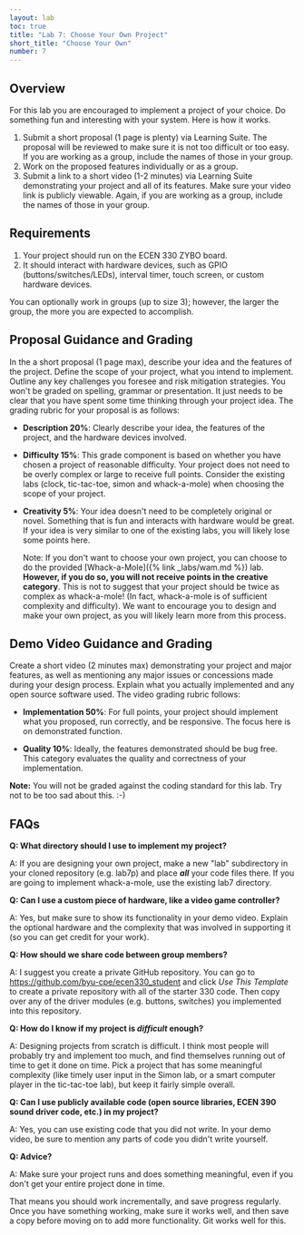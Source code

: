 ```yaml
---
layout: lab
toc: true
title: "Lab 7: Choose Your Own Project"
short_title: "Choose Your Own"
number: 7
---
```


## Overview

For this lab you are encouraged to implement a project of your choice. Do something fun and interesting with your system. Here is how it works.

1. Submit a short proposal (1 page is plenty) via Learning Suite. The proposal will be reviewed to make sure it is not too difficult or too easy. If you are working as a group, include the names of those in your group.
1. Work on the proposed features individually or as a group.
1. Submit a link to a short video (1-2 minutes) via Learning Suite demonstrating your project and all of its features. Make sure your video link is publicly viewable. Again, if you are working as a group, include the names of those in your group.

## Requirements

1. Your project should run on the ECEN 330 ZYBO board.
1. It should interact with hardware devices, such as GPIO (buttons/switches/LEDs), interval timer, touch screen, or custom hardware devices.

You can optionally work in groups (up to size 3); however, the larger the group, the more you are expected to accomplish.

## Proposal Guidance and Grading

In the a short proposal (1 page max), describe your idea and the features of the project. Define the scope of your project, what you intend to implement. Outline any key challenges you foresee and risk mitigation strategies. You won't be graded on spelling, grammar or presentation. It just needs to be clear that you have spent some time thinking through your project idea. The grading rubric for your proposal is as follows:

* **Description 20%**: Clearly describe your idea, the features of the project, and the hardware devices involved.

* **Difficulty 15%**: This grade component is based on whether you have chosen a project of reasonable difficulty. Your project does not need to be overly complex or large to receive full points. Consider the existing labs (clock, tic-tac-toe, simon and whack-a-mole) when choosing the scope of your project.

* **Creativity 5%**: Your idea doesn't need to be completely original or novel. Something that is fun and interacts with hardware would be great. If your idea is very similar to one of the existing labs, you will likely lose some points here.

  Note: If you don't want to choose your own project, you can choose to do the provided [Whack-a-Mole]({% link _labs/wam.md %}) lab. **However, if you do so, you will not receive points in the creative category**. This is not to suggest that your project should be twice as complex as whack-a-mole! (In fact, whack-a-mole is of sufficient complexity and difficulty). We want to encourage you to design and make your own project, as you will likely learn more from this process.

## Demo Video Guidance and Grading

Create a short video (2 minutes max) demonstrating your project and major features, as well as mentioning any major issues or concessions made during your design process. Explain what you actually implemented and any open source software used. The video grading rubric follows:

* **Implementation 50%**: For full points, your project should implement what you proposed, run correctly, and be responsive. The focus here is on demonstrated function.

* **Quality 10%**: Ideally, the features demonstrated should be bug free. This category evaluates the quality and correctness of your implementation.

**Note:** You will not be graded against the coding standard for this lab. Try not to be too sad about this. :-)

## FAQs

**Q: What directory should I use to implement my project?**

A: If you are designing your own project, make a new "lab" subdirectory in your cloned repository (e.g. lab7p) and place **_all_** your code files there. If you are going to implement whack-a-mole, use the existing lab7 directory.

**Q: Can I use a custom piece of hardware, like a video game controller?**

A: Yes, but make sure to show its functionality in your demo video. Explain the optional hardware and the complexity that was involved in supporting it (so you can get credit for your work).

**Q: How should we share code between group members?**

A: I suggest you create a private GitHub repository. You can go to <https://github.com/byu-cpe/ecen330_student> and click *Use This Template* to create a private repository with all of the starter 330 code. Then copy over any of the driver modules (e.g. buttons, switches) you implemented into this repository.

**Q: How do I know if my project is *difficult* enough?**

A: Designing projects from scratch is difficult. I think most people will probably try and implement too much, and find themselves running out of time to get it done on time. Pick a project that has some meaningful complexity (like timely user input in the Simon lab, or a smart computer player in the tic-tac-toe lab), but keep it fairly simple overall.

**Q: Can I use publicly available code (open source libraries, ECEN 390 sound driver code, etc.) in my project?**

A: Yes, you can use existing code that you did not write. In your demo video, be sure to mention any parts of code you didn't write yourself.

**Q: Advice?**

A: Make sure your project runs and does something meaningful, even if you don't get your entire project done in time.

That means you should work incrementally, and save progress regularly. Once you have something working, make sure it works well, and then save a copy before moving on to add more functionality. Git works well for this.
